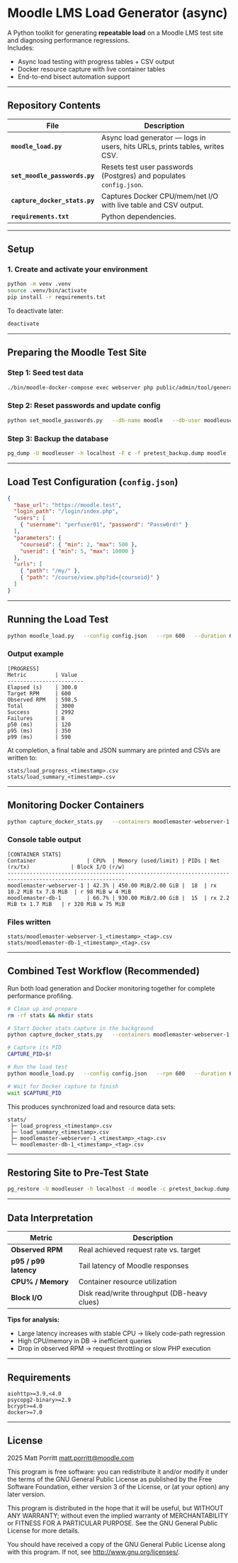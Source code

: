 # Moodle LMS Load Generator (async)

A Python toolkit for generating **repeatable load** on a Moodle LMS test site and diagnosing performance regressions.  
Includes:
- Async load testing with progress tables + CSV output  
- Docker resource capture with live container tables  
- End-to-end bisect automation support

---

## Repository Contents

| File | Description |
|------|--------------|
| **`moodle_load.py`** | Async load generator — logs in users, hits URLs, prints tables, writes CSV. |
| **`set_moodle_passwords.py`** | Resets test user passwords (Postgres) and populates `config.json`. |
| **`capture_docker_stats.py`** | Captures Docker CPU/mem/net I/O with live table and CSV output. |
| **`requirements.txt`** | Python dependencies. |

---

## Setup

### 1. Create and activate your environment

```bash
python -m venv .venv
source .venv/bin/activate
pip install -r requirements.txt
```

To deactivate later:
```bash
deactivate
```

---

## Preparing the Moodle Test Site

### Step 1: Seed test data

```bash
./bin/moodle-docker-compose exec webserver php public/admin/tool/generator/cli/maketestsite.php --size=M
```

### Step 2: Reset passwords and update config

```bash
python set_moodle_passwords.py   --db-name moodle   --db-user moodleuser   --db-pass S3cret   --db-host localhost   --count 200   --password Passw0rd!   --config config.json
```

### Step 3: Backup the database

```bash
pg_dump -U moodleuser -h localhost -F c -f pretest_backup.dump moodle
```

---

## Load Test Configuration (`config.json`)

```json
{
  "base_url": "https://moodle.test",
  "login_path": "/login/index.php",
  "users": [
    { "username": "perfuser01", "password": "Passw0rd!" }
  ],
  "parameters": {
    "courseid": { "min": 2, "max": 500 },
    "userid": { "min": 5, "max": 10000 }
  },
  "urls": [
    { "path": "/my/" },
    { "path": "/course/view.php?id={courseid}" }
  ]
}
```

---

## Running the Load Test

```bash
python moodle_load.py   --config config.json   --rpm 600   --duration 600   --concurrency 30   --stats-dir stats   --insecure
```

### Output example

```
[PROGRESS]
Metric         | Value
------------------------
Elapsed (s)    | 300.0
Target RPM     | 600
Observed RPM   | 598.5
Total          | 3000
Success        | 2992
Failures       | 8
p50 (ms)       | 120
p95 (ms)       | 350
p99 (ms)       | 590
```

At completion, a final table and JSON summary are printed and CSVs are written to:
```
stats/load_progress_<timestamp>.csv
stats/load_summary_<timestamp>.csv
```

---

## Monitoring Docker Containers

```bash
python capture_docker_stats.py   --containers moodlemaster-webserver-1 moodlemaster-db-1   --interval 1   --duration 600   --outdir stats   --tag $(git rev-parse --short HEAD)   --human   --print-interval 5
```

### Console table output

```
[CONTAINER STATS]
Container                | CPU%  | Memory (used/limit) | PIDs | Net (rx/tx)             | Block I/O (r/w)
-----------------------------------------------------------------------------------------------------------
moodlemaster-webserver-1 | 42.3% | 450.00 MiB/2.00 GiB |  18  | rx 10.2 MiB tx 7.8 MiB  | r 98 MiB w 4 MiB
moodlemaster-db-1        | 66.7% | 930.00 MiB/2.00 GiB |  15  | rx 2.2 MiB tx 1.7 MiB   | r 320 MiB w 75 MiB
```

### Files written
```
stats/moodlemaster-webserver-1_<timestamp>_<tag>.csv
stats/moodlemaster-db-1_<timestamp>_<tag>.csv
```

---

## Combined Test Workflow (Recommended)

Run both load generation and Docker monitoring together for complete performance profiling.

```bash
# Clean up and prepare
rm -rf stats && mkdir stats

# Start Docker stats capture in the background
python capture_docker_stats.py   --containers moodlemaster-webserver-1 moodlemaster-db-1   --interval 1   --duration 600   --outdir stats   --tag $(git rev-parse --short HEAD)   --human   --print-interval 10 &

# Capture its PID
CAPTURE_PID=$!

# Run the load test
python moodle_load.py   --config config.json   --rpm 600   --duration 600   --concurrency 30   --stats-dir stats   --insecure

# Wait for Docker capture to finish
wait $CAPTURE_PID
```

This produces synchronized load and resource data sets:
```
stats/
 ├─ load_progress_<timestamp>.csv
 ├─ load_summary_<timestamp>.csv
 ├─ moodlemaster-webserver-1_<timestamp>_<tag>.csv
 └─ moodlemaster-db-1_<timestamp>_<tag>.csv
```

---

## Restoring Site to Pre-Test State

```bash
pg_restore -U moodleuser -h localhost -d moodle -c pretest_backup.dump
```

---

## Data Interpretation

| Metric | Description |
|---------|--------------|
| **Observed RPM** | Real achieved request rate vs. target |
| **p95 / p99 latency** | Tail latency of Moodle responses |
| **CPU% / Memory** | Container resource utilization |
| **Block I/O** | Disk read/write throughput (DB-heavy clues) |

**Tips for analysis:**
- Large latency increases with stable CPU → likely code-path regression  
- High CPU/memory in DB → inefficient queries  
- Drop in observed RPM → request throttling or slow PHP execution  

---

## Requirements

```
aiohttp>=3.9,<4.0
psycopg2-binary>=2.9
bcrypt>=4.0
docker>=7.0
```

---

## License ##

2025 Matt Porritt <matt.porritt@moodle.com>

This program is free software: you can redistribute it and/or modify it under
the terms of the GNU General Public License as published by the Free Software
Foundation, either version 3 of the License, or (at your option) any later
version.

This program is distributed in the hope that it will be useful, but WITHOUT ANY
WARRANTY; without even the implied warranty of MERCHANTABILITY or FITNESS FOR A
PARTICULAR PURPOSE.  See the GNU General Public License for more details.

You should have received a copy of the GNU General Public License along with
this program.  If not, see <http://www.gnu.org/licenses/>.